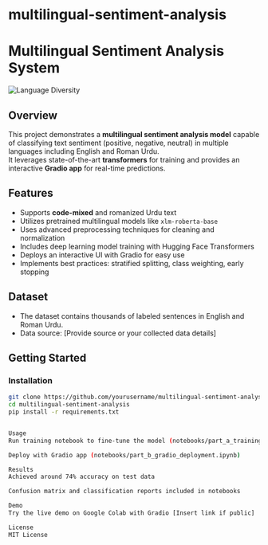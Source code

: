 # multilingual-sentiment-analysis

# Multilingual Sentiment Analysis System

![Language Diversity](https://img.shields.io/badge/Languages-English%20%7C%20Urdu%20%7C%20More-blue)

## Overview
This project demonstrates a **multilingual sentiment analysis model** capable of classifying text sentiment (positive, negative, neutral) in multiple languages including English and Roman Urdu.  
It leverages state-of-the-art **transformers** for training and provides an interactive **Gradio app** for real-time predictions.

## Features
- Supports **code-mixed** and romanized Urdu text
- Utilizes pretrained multilingual models like `xlm-roberta-base`
- Uses advanced preprocessing techniques for cleaning and normalization
- Includes deep learning model training with Hugging Face Transformers
- Deploys an interactive UI with Gradio for easy use
- Implements best practices: stratified splitting, class weighting, early stopping

## Dataset
- The dataset contains thousands of labeled sentences in English and Roman Urdu.
- Data source: [Provide source or your collected data details]

## Getting Started

### Installation
```bash
git clone https://github.com/yourusername/multilingual-sentiment-analysis.git
cd multilingual-sentiment-analysis
pip install -r requirements.txt


Usage
Run training notebook to fine-tune the model (notebooks/part_a_training.ipynb)

Deploy with Gradio app (notebooks/part_b_gradio_deployment.ipynb)

Results
Achieved around 74% accuracy on test data

Confusion matrix and classification reports included in notebooks

Demo
Try the live demo on Google Colab with Gradio [Insert link if public]

License
MIT License
